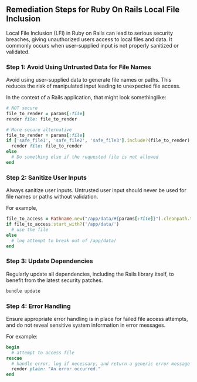 

## Remediation Steps for Ruby On Rails Local File Inclusion

Local File Inclusion (LFI) in Ruby on Rails can lead to serious security breaches, giving unauthorized users access to local files and data. It commonly occurs when user-supplied input is not properly sanitized or validated.

### Step 1: Avoid Using Untrusted Data for File Names
Avoid using user-supplied data to generate file names or paths. This reduces the risk of manipulated input leading to unexpected file access.

In the context of a Rails application, that might look somethinglike:

```ruby
# NOT secure
file_to_render = params[:file]
render file: file_to_render

# More secure alternative
file_to_render = params[:file]
if ['safe_file1', 'safe_file2', 'safe_file3'].include?(file_to_render)
  render file: file_to_render
else
  # Do something else if the requested file is not allowed
end
```

### Step 2: Sanitize User Inputs
Always sanitize user inputs. Untrusted user input should never be used for file names or paths without validation.

For example,

```ruby
file_to_access = Pathname.new("/app/data/#{params[:file]}").cleanpath.to_s 
if file_to_access.start_with?('/app/data/')
  # use the file
else
  # log attempt to break out of /app/data/
end
```

### Step 3: Update Dependencies
Regularly update all dependencies, including the Rails library itself, to benefit from the latest security patches.

```bash
bundle update
```

### Step 4: Error Handling
Ensure appropriate error handling is in place for failed file access attempts, and do not reveal sensitive system information in error messages.

For example:

```ruby
begin
  # attempt to access file
rescue
  # handle error, log if necessary, and return a generic error message
  render plain: "An error occurred."
end
```